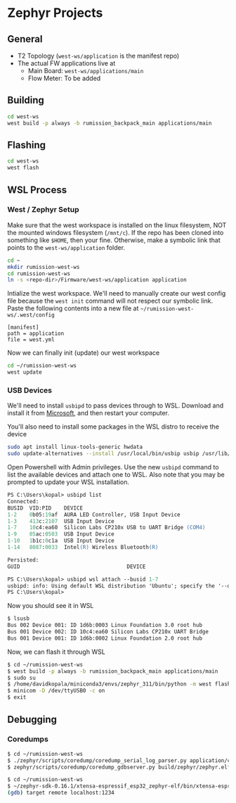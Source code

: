 # Zephyr Projects

## General

* T2 Topology (`west-ws/application` is the manifest repo)
* The actual FW applications live at
  * Main Board: `west-ws/applications/main`
  * Flow Meter: To be added

## Building

```bash
cd west-ws
west build -p always -b rumission_backpack_main applications/main
```

## Flashing

```bash
cd west-ws
west flash
```

## WSL Process

### West / Zephyr Setup

Make sure that the west workspace is installed on the linux filesystem, NOT the mounted windows filesystem (`/mnt/c`). If the repo has been cloned into something like `$HOME`, then your fine. Otherwise, make a symbolic link that points to the `west-ws/application` folder.

```bash
cd ~
mkdir rumission-west-ws
cd rumission-west-ws
ln -s <repo-dir>/Firmware/west-ws/application application
```

Intialize the west workspace. We'll need to manually create our west config file because the `west init` command will not respect our symbolic link. Paste the following contents into a new file at `~/rumission-west-ws/.west/config`

```
[manifest]
path = application
file = west.yml
```

Now we can finally init (update) our west workspace

```bash
cd ~/rumission-west-ws
west update
```

### USB Devices

We'll need to install `usbipd` to pass devices through to WSL. Download and install it from [Microsoft](https://learn.microsoft.com/en-us/windows/wsl/connect-usb#install-the-usbipd-win-project), and then restart your computer.

You'll also need to install some packages in the WSL distro to receive the device

```bash
sudo apt install linux-tools-generic hwdata
sudo update-alternatives --install /usr/local/bin/usbip usbip /usr/lib/linux-tools/*-generic/usbip 20
```

Open Powershell with Admin privileges. Use the new `usbipd` command to list the available devices and attach one to WSL. Also note that you may be prompted to update your WSL installation.

```ps
PS C:\Users\kopal> usbipd list
Connected:
BUSID  VID:PID    DEVICE                                                        STATE
1-2    0b05:19af  AURA LED Controller, USB Input Device                         Not shared
1-3    413c:2107  USB Input Device                                              Not shared
1-7    10c4:ea60  Silicon Labs CP210x USB to UART Bridge (COM4)                 Shared
1-9    05ac:0503  USB Input Device                                              Not shared
1-10   1b1c:0c1a  USB Input Device                                              Not shared
1-14   8087:0033  Intel(R) Wireless Bluetooth(R)                                Not shared

Persisted:
GUID                                  DEVICE

PS C:\Users\kopal> usbipd wsl attach --busid 1-7
usbipd: info: Using default WSL distribution 'Ubuntu'; specify the '--distribution' option to select a different one.
PS C:\Users\kopal>
```

Now you should see it in WSL

```bash
$ lsusb
Bus 002 Device 001: ID 1d6b:0003 Linux Foundation 3.0 root hub
Bus 001 Device 002: ID 10c4:ea60 Silicon Labs CP210x UART Bridge
Bus 001 Device 001: ID 1d6b:0002 Linux Foundation 2.0 root hub
```

Now, we can flash it through WSL

```bash
$ cd ~/rumission-west-ws
$ west build -p always -b rumission_backpack_main applications/main
$ sudo su
$ /home/davidkopala/miniconda3/envs/zephyr_311/bin/python -m west flash
$ minicom -D /dev/ttyUSB0 -c on
$ exit
```

## Debugging 

### Coredumps

```bash
$ cd ~/rumission-west-ws
$ ./zephyr/scripts/coredump/coredump_serial_log_parser.py application/coredump.log coredump.bin
$ zephyr/scripts/coredump/coredump_gdbserver.py build/zephyr/zephyr.elf coredump.bin -v
```

```bash
$ cd ~/rumission-west-ws
$ ~/zephyr-sdk-0.16.1/xtensa-espressif_esp32_zephyr-elf/bin/xtensa-espressif_esp32_zephyr-elf-gdb build/zephyr/zephyr.elf
(gdb) target remote localhost:1234
```